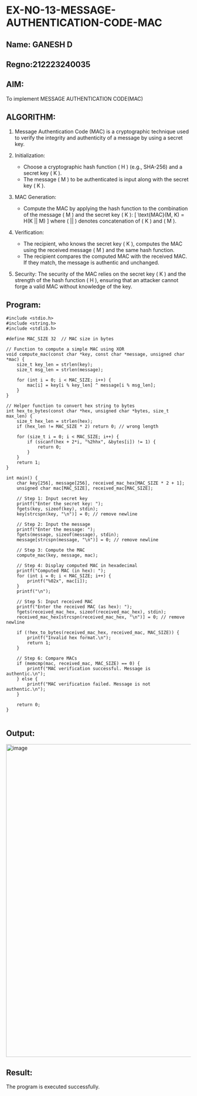 # EX-NO-13-MESSAGE-AUTHENTICATION-CODE-MAC

## Name: GANESH D
## Regno:212223240035

## AIM:
To implement MESSAGE AUTHENTICATION CODE(MAC)

## ALGORITHM:

1. Message Authentication Code (MAC) is a cryptographic technique used to verify the integrity and authenticity of a message by using a secret key.

2. Initialization:
   - Choose a cryptographic hash function \( H \) (e.g., SHA-256) and a secret key \( K \).
   - The message \( M \) to be authenticated is input along with the secret key \( K \).

3. MAC Generation:
   - Compute the MAC by applying the hash function to the combination of the message \( M \) and the secret key \( K \): 
     \[
     \text{MAC}(M, K) = H(K || M)
     \]
     where \( || \) denotes concatenation of \( K \) and \( M \).

4. Verification:
   - The recipient, who knows the secret key \( K \), computes the MAC using the received message \( M \) and the same hash function.
   - The recipient compares the computed MAC with the received MAC. If they match, the message is authentic and unchanged.

5. Security: The security of the MAC relies on the secret key \( K \) and the strength of the hash function \( H \), ensuring that an attacker cannot forge a valid MAC without knowledge of the key.

## Program:
```
#include <stdio.h>
#include <string.h>
#include <stdlib.h>

#define MAC_SIZE 32  // MAC size in bytes

// Function to compute a simple MAC using XOR
void compute_mac(const char *key, const char *message, unsigned char *mac) {
    size_t key_len = strlen(key);
    size_t msg_len = strlen(message);

    for (int i = 0; i < MAC_SIZE; i++) {
        mac[i] = key[i % key_len] ^ message[i % msg_len];
    }
}

// Helper function to convert hex string to bytes
int hex_to_bytes(const char *hex, unsigned char *bytes, size_t max_len) {
    size_t hex_len = strlen(hex);
    if (hex_len != MAC_SIZE * 2) return 0; // wrong length

    for (size_t i = 0; i < MAC_SIZE; i++) {
        if (sscanf(hex + 2*i, "%2hhx", &bytes[i]) != 1) {
            return 0;
        }
    }
    return 1;
}

int main() {
    char key[256], message[256], received_mac_hex[MAC_SIZE * 2 + 1];
    unsigned char mac[MAC_SIZE], received_mac[MAC_SIZE];

    // Step 1: Input secret key
    printf("Enter the secret key: ");
    fgets(key, sizeof(key), stdin);
    key[strcspn(key, "\n")] = 0; // remove newline

    // Step 2: Input the message
    printf("Enter the message: ");
    fgets(message, sizeof(message), stdin);
    message[strcspn(message, "\n")] = 0; // remove newline

    // Step 3: Compute the MAC
    compute_mac(key, message, mac);

    // Step 4: Display computed MAC in hexadecimal
    printf("Computed MAC (in hex): ");
    for (int i = 0; i < MAC_SIZE; i++) {
        printf("%02x", mac[i]);
    }
    printf("\n");

    // Step 5: Input received MAC
    printf("Enter the received MAC (as hex): ");
    fgets(received_mac_hex, sizeof(received_mac_hex), stdin);
    received_mac_hex[strcspn(received_mac_hex, "\n")] = 0; // remove newline

    if (!hex_to_bytes(received_mac_hex, received_mac, MAC_SIZE)) {
        printf("Invalid hex format.\n");
        return 1;
    }

    // Step 6: Compare MACs
    if (memcmp(mac, received_mac, MAC_SIZE) == 0) {
        printf("MAC verification successful. Message is authentic.\n");
    } else {
        printf("MAC verification failed. Message is not authentic.\n");
    }

    return 0;
}


```



## Output:
<img width="850" alt="image" src="https://github.com/user-attachments/assets/9e572396-85cb-48e6-b524-060cd37e89e2" />



## Result:
The program is executed successfully.
